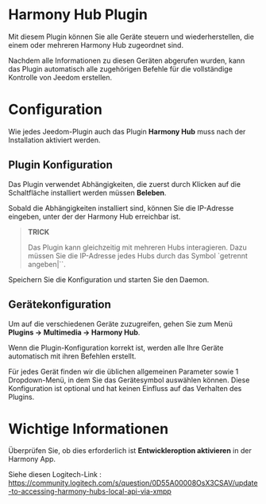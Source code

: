 # Harmony Hub Plugin

Mit diesem Plugin können Sie alle Geräte steuern und wiederherstellen, die einem oder mehreren Harmony Hub zugeordnet sind.

Nachdem alle Informationen zu diesen Geräten abgerufen wurden, kann das Plugin automatisch alle zugehörigen Befehle für die vollständige Kontrolle von Jeedom erstellen.

# Configuration

Wie jedes Jeedom-Plugin auch das Plugin **Harmony Hub** muss nach der Installation aktiviert werden.

## Plugin Konfiguration

Das Plugin verwendet Abhängigkeiten, die zuerst durch Klicken auf die Schaltfläche installiert werden müssen **Beleben**.

Sobald die Abhängigkeiten installiert sind, können Sie die IP-Adresse eingeben, unter der der Harmony Hub erreichbar ist.

>**TRICK**
>
>Das Plugin kann gleichzeitig mit mehreren Hubs interagieren. Dazu müssen Sie die IP-Adresse jedes Hubs durch das Symbol `getrennt angeben|``.

Speichern Sie die Konfiguration und starten Sie den Daemon.

## Gerätekonfiguration

Um auf die verschiedenen Geräte zuzugreifen, gehen Sie zum Menü **Plugins → Multimedia → Harmony Hub**.

Wenn die Plugin-Konfiguration korrekt ist, werden alle Ihre Geräte automatisch mit ihren Befehlen erstellt.

Für jedes Gerät finden wir die üblichen allgemeinen Parameter sowie 1 Dropdown-Menü, in dem Sie das Gerätesymbol auswählen können. Diese Konfiguration ist optional und hat keinen Einfluss auf das Verhalten des Plugins.

# Wichtige Informationen

Überprüfen Sie, ob dies erforderlich ist **Entwickleroption aktivieren** in der Harmony App.

Siehe diesen Logitech-Link :
<https://community.logitech.com/s/question/0D55A00008OsX3CSAV/update-to-accessing-harmony-hubs-local-api-via-xmpp>
